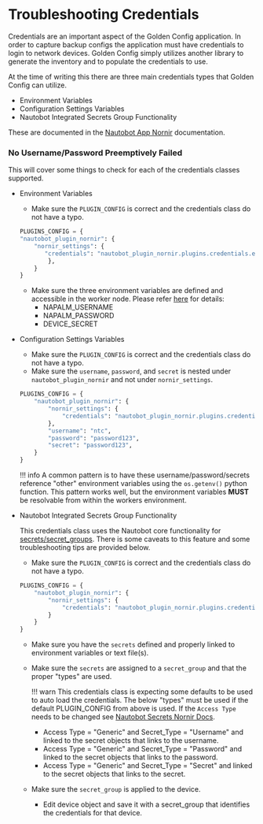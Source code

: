 # Troubleshooting Credentials

Credentials are an important aspect of the Golden Config application. In order to capture backup configs the application must have credentials to login to network devices. Golden Config simply utilizes another library to generate the inventory and to populate the credentials to use.

At the time of writing this there are three main credentials types that Golden Config can utilize.

- Environment Variables
- Configuration Settings Variables
- Nautobot Integrated Secrets Group Functionality

These are documented in the [Nautobot App Nornir](https://docs.nautobot.com/projects/plugin-nornir/en/latest/user/app_feature_credentials/) documentation.

### No Username/Password Preemptively Failed

This will cover some things to check for each of the credentials classes supported.

- Environment Variables
    - Make sure the `PLUGIN_CONFIG` is correct and the credentials class do not have a typo.

    ```python
    PLUGINS_CONFIG = {
    "nautobot_plugin_nornir": {
        "nornir_settings": {
           "credentials": "nautobot_plugin_nornir.plugins.credentials.env_vars.CredentialsEnvVars"
            },
        }
    }
    ```

    - Make sure the three environment variables are defined and accessible in the worker node. Please refer [here](https://docs.nautobot.com/projects/plugin-nornir/en/latest/user/app_feature_credentials/#environment-variables) for details:
        - NAPALM_USERNAME
        - NAPALM_PASSWORD
        - DEVICE_SECRET

- Configuration Settings Variables
    - Make sure the `PLUGIN_CONFIG` is correct and the credentials class do not have a typo.
    - Make sure the `username`, `password`, and `secret` is nested under `nautobot_plugin_nornir` and not under `nornir_settings`.

    ```python
    PLUGINS_CONFIG = {
        "nautobot_plugin_nornir": {
            "nornir_settings": {
                "credentials": "nautobot_plugin_nornir.plugins.credentials.settings_vars.CredentialsSettingsVars",
            },
            "username": "ntc",
            "password": "password123",
            "secret": "password123",
        }
    }
    ```

    !!! info
        A common pattern is to have these username/password/secrets reference "other" environment variables using the `os.getenv()` python function. This pattern works well, but the environment variables **MUST** be resolvable from within the workers environment.

- Nautobot Integrated Secrets Group Functionality

    This credentials class uses the Nautobot core functionality for [secrets/secret_groups](https://docs.nautobot.com/projects/core/en/stable/core-functionality/secrets/). There is some caveats to this feature and some troubleshooting tips are provided below.

    - Make sure the `PLUGIN_CONFIG` is correct and the credentials class do not have a typo.

    ```python
    PLUGINS_CONFIG = {
        "nautobot_plugin_nornir": {
            "nornir_settings": {
                "credentials": "nautobot_plugin_nornir.plugins.credentials.nautobot_secrets.CredentialsNautobotSecrets",
            }
        }
    }
    ```

    - Make sure you have the `secrets` defined and properly linked to environment variables or text file(s).
    - Make sure the `secrets` are assigned to a `secret_group` and that the proper "types" are used.

        !!! warn
            This credentials class is expecting some defaults to be used to auto load the credentials. The below "types" must be used if the default PLUGIN_CONFIG from above is used. If the `Access Type` needs to be changed see [Nautobot Secrets Nornir Docs](https://docs.nautobot.com/projects/plugin-nornir/en/latest/user/app_feature_credentials/#nautobot-secrets).

        - Access Type = "Generic" and Secret_Type = "Username" and linked to the secret objects that links to the username.
        - Access Type = "Generic" and Secret_Type = "Password" and linked to the secret objects that links to the password.
        - Access Type = "Generic" and Secret_Type = "Secret" and linked to the secret objects that links to the secret.

    - Make sure the `secret_group` is applied to the device.
        - Edit device object and save it with a secret_group that identifies the credentials for that device.

